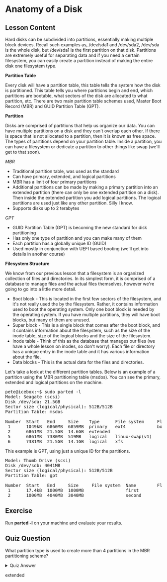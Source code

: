 # Anatomy of a Disk

## Lesson Content

Hard disks can be subdivided into partitions, essentially making multiple block devices. Recall such examples as, /dev/sda1 and /dev/sda2, /dev/sda is the whole disk, but /dev/sda1 is the first partition on that disk. Partitions are extremely useful for separating data and if you need a certain filesystem, you can easily create a partition instead of making the entire disk one filesystem type.

<b>Partition Table</b>

Every disk will have a partition table, this table tells the system how the disk is partitioned. This table tells you where partitions begin and end, which partitions are bootable, what sectors of the disk are allocated to what partition, etc. There are two main partition table schemes used, Master Boot Record (MBR) and GUID Partition Table (GPT).

<b>Partition</b>

Disks are comprised of partitions that help us organize our data. You can have multiple partitions on a disk and they can't overlap each other. If there is space that is not allocated to a partition, then it is known as free space. The types of partitions depend on your partition table. Inside a partition, you can have a filesystem or dedicate a partition to other things like swap (we'll get to that soon).

<i>MBR</i>

<ul>
<li>Traditional partition table, was used as the standard</li>
<li>Can have primary, extended, and logical partitions</li>
<li>MBR has a limit of four primary partitions</li>
<li>Additional partitions can be made by making a primary partition into an extended partition (there can only be one extended partition on a disk). Then inside the extended partition you add logical partitions. The logical partitions are used just like any other partition. Silly I know.</li> 
<li>Supports disks up to 2 terabytes</li>
</ul>

<i>GPT</i>

<ul>
<li>GUID Partition Table (GPT) is becoming the new standard for disk partitioning</li>
<li>Has only one type of partition and you can make many of them</li>
<li>Each partition has a globally unique ID (GUID)</li>
<li>Used mostly in conjunction with UEFI based booting (we'll get into details in another course)</li> 
</ul>

<b>Filesystem Structure</b>

We know from our previous lesson that a filesystem is an organized collection of files and directories. In its simplest form, it is comprised of a database to manage files and the actual files themselves, however we're going to go into a little more detail. 

<ul>
<li>Boot block - This is located in the first few sectors of the filesystem, and it's not really used the by the filesystem. Rather, it contains information used to boot the operating system. Only one boot block is needed by the operating system. If you have multiple partitions, they will have boot blocks, but many of them are unused.</li>
<li>Super block - This is a single block that comes after the boot block, and it contains information about the filesystem, such as the size of the inode table, size of the logical blocks and the size of the filesystem.</li>
<li>Inode table - Think of this as the database that manages our files (we have a whole lesson on inodes, so don't worry). Each file or directory has a unique entry in the inode table and it has various information about the file.</li>
<li>Data blocks - This is the actual data for the files and directories.</li>
</ul>
 
Let's take a look at the different partition tables. Below is an example of a partition using the MBR partitioning table (msdos). You can see the primary, extended and logical partitions on the machine.

<pre>
pete@icebox:~$ sudo parted -l
Model: Seagate (scsi)
Disk /dev/sda: 21.5GB
Sector size (logical/physical): 512B/512B
Partition Table: msdos

Number  Start   End     Size    Type      File system     Flags
 1      1049kB  6860MB  6859MB  primary   ext4            boot
 2      6861MB  21.5GB  14.6GB  extended
 5      6861MB  7380MB  519MB   logical   linux-swap(v1)
 6      7381MB  21.5GB  14.1GB  logical   xfs
</pre>


This example is GPT, using just a unique ID for the partitions.

<pre>
Model: Thumb Drive (scsi)
Disk /dev/sdb: 4041MB
Sector size (logical/physical): 512B/512B
Partition Table: gpt

Number  Start   End     Size     File system  Name        Flags
 1      17.4kB  1000MB  1000MB                first
 2      1000MB  4040MB  3040MB                second
</pre>

## Exercise

Run <b>parted -l</b> on your machine and evaluate your results.

## Quiz Question

What partition type is used to create more than 4 partitions in the MBR partitioning scheme?

<details>
    <summary>Quiz Answer</summary>
</details>

extended

